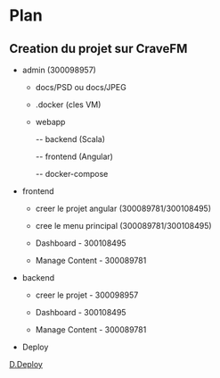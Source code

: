 # Plan

## Creation du projet sur CraveFM

* admin (300098957)
   - docs/PSD ou docs/JPEG
   
   - .docker (cles VM)
   
   - webapp
   
      -- backend (Scala)
      
      -- frontend (Angular)
      
      -- docker-compose

* frontend

   - creer le projet angular (300089781/300108495)
   
   - cree le menu principal (300089781/300108495)
   
   - Dashboard - 300108495
   
   - Manage Content - 300089781


* backend

   - creer le projet - 300098957
   
   - Dashboard - 300108495

   - Manage Content - 300089781


* Deploy

[D.Deploy](https://github.com/CollegeBoreal/INF1048-201-18A-02/tree/master/D.Deploy)
